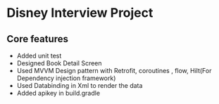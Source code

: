 # Disney Interview Project


## Core features
- Added unit test
- Designed Book Detail Screen
- Used MVVM Design pattern with Retrofit, coroutines , flow, Hilt(For Dependency injection framework)
- Used Databinding in Xml to render the data
- Added apikey in build.gradle 







